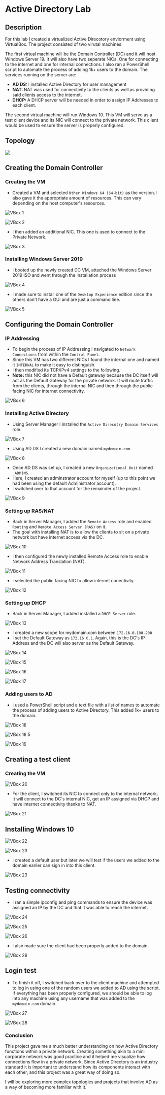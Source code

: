 # Active Directory Lab

## Description

For this lab I created a virtualized Active Direcotory enviorment using VirtualBox. The project consisted of two virutal machines: 

The first virtual machine will be the Domain Controller (DC) and it will host Windows Server 19. It will also have two seperate NICs. One for connecting to the internet and one for internal connections. I also ran a PowerShell script to automate the process of adding 1k+ users to the domain. The services running on the server are:

* <b> AD DS: </b> I installed Active Directory for user management
* <b> NAT: </b> NAT was used for connectivity to the clients as well as providing said clients access to the internet.
* <b> DHCP: </b> A DHCP server will be needed in order to assign IP Addresses to each client.

The second virtual machine will run Windows 10. This VM will serve as a test client device and its NIC will connect to the private network. This client would be used to ensure the server is properly configured.

## Topology

<img src="https://i.imgur.com/w2YHkGD.png" />

## Creating the Domain Controller

### Creating the VM

- Created a VM and selected `Other Windows 64 (64-bit)` as the version. I also gave it the appropriate amount of resources. This can very depending on the host computer's resources.

![VBox 1](https://github.com/royzen01/Active_Directory_Lab/assets/13005742/b1fd40ce-5af1-4c9b-a8d9-752c8f7fe450)

![VBox 2](https://github.com/royzen01/Active_Directory_Lab/assets/13005742/d086df5a-c635-48a4-a324-73b87b5569a7)

- I then added an additional NIC. This one is used to connect to the Private Network.
  
![VBox 3](https://github.com/royzen01/Active_Directory_Lab/assets/13005742/aec363f9-cc5c-4183-b8fe-5b7b477b983d)

### Installing Windows Server 2019

- I booted up the newly created DC VM, attached the Windows Server 2019 ISO and went through the installation process

![VBox 4](https://github.com/royzen01/Active_Directory_Lab/assets/13005742/bde013fa-92f1-477f-bf08-3949523867dc)

- I made sure to install one of the `Desktop Experience` edition since the others don't have a GUI and are just a command line.
  
![VBox 5](https://github.com/royzen01/Active_Directory_Lab/assets/13005742/de09e884-f23e-4786-9465-8301e365c6ae)


## Configuring the Domain Controller

### IP Addressing

- To begin the process of IP Addressing I navigated to `Network Connections` from within the `Control Panel`.
- Since this VM has two different NICs I found the internal one and named it `INTERNAL` to make it easy to distinguish.
- I then modified its TCP/IPv4 settings to the following.
- <b>Note:</b> this NIC did not have a Default gateway because the DC itself will act as the Default Gateway for the private network. It will route traffic from the clients, through the internal NIC and then through the public facing NIC for internet connectivity.

![VBox 6](https://github.com/royzen01/Active_Directory_Lab/assets/13005742/783d34dc-9e48-43ec-a0c1-74ba20148892)

### Installing Active Directory 

- Using Server Manager I installed the `Active Direcotry Domain Services` role.

![VBox 7](https://github.com/royzen01/Active_Directory_Lab/assets/13005742/93819c4c-5d44-4a95-968c-56277866e816)

- Using AD DS I created a new domain named `mydomain.com`.

![VBox 8](https://github.com/royzen01/Active_Directory_Lab/assets/13005742/1262676c-767a-47e9-8431-55ab9a9e406a)

- Once AD DS was set up, I created a new `Organizational Unit` named `_ADMINS`.
- Here, I created an adminstrator account for myself (up to this point we had been using the default Administrator account).
- I switched over to that account for the remainder of the project.

![VBox 9](https://github.com/royzen01/Active_Directory_Lab/assets/13005742/b4f81dba-7012-4919-8d02-2b2f0b9ac515)

### Setting up RAS/NAT

- Back in Server Manager, I added the `Remote Access` role and enabled `Routing` and `Remote Access Server (RAS)` on it.
- The goal with installing NAT is to allow the clients to sit on a private network but have internet access via the DC.

![VBox 10](https://github.com/royzen01/Active_Directory_Lab/assets/13005742/088e6db0-8575-405e-8f59-f938aa1fd023)

- I then configured the newly installed Remote Access role to enable Network Address Translation (NAT).
  
![VBox 11](https://github.com/royzen01/Active_Directory_Lab/assets/13005742/ffb2c3f4-76a4-4352-8905-668311b75c3a)

- I selected the public facing NIC to allow internet conectivity.

![VBox 12](https://github.com/royzen01/Active_Directory_Lab/assets/13005742/1ae18d80-fa89-44b9-a26f-3d5275ae7413)

### Setting up DHCP

- Back in Server Manager, I added installed a `DHCP Server` role.

![VBox 13](https://github.com/royzen01/Active_Directory_Lab/assets/13005742/a35aa082-1cfe-4a67-8b21-6ea271623a2e)

- I created a new scope for mydomain.com between `172.16.0.100-200`
- I set the Default Gateway as `172.16.0.1`. Again, this is the DC's IP Address and the DC will also server as the Default Gateway.

![VBox 14](https://github.com/royzen01/Active_Directory_Lab/assets/13005742/0fe5ac17-794c-492a-bfc9-357656bcb924)

![VBox 15](https://github.com/royzen01/Active_Directory_Lab/assets/13005742/6d802879-184f-488c-ac93-dc71498f5c73)

![VBox 16](https://github.com/royzen01/Active_Directory_Lab/assets/13005742/b74b6f72-9e89-4412-a394-a5022ff4c537)

![VBox 17](https://github.com/royzen01/Active_Directory_Lab/assets/13005742/276432ed-7190-4d6e-9e8f-ac6b811cbcde)

### Adding users to AD

- I used a PowerShell script and a text file with a list of names to automate the process of adding users to Active Directory. This added 1k+ users to the domain.

![VBox 18](https://github.com/royzen01/Active_Directory_Lab/assets/13005742/8bb35f30-ff0c-4876-bb7c-e575f69055a0)

![VBox 18 5](https://github.com/royzen01/Active_Directory_Lab/assets/13005742/5bb56e33-c7ed-4f4d-bde3-9851850834c4)

![VBox 19](https://github.com/royzen01/Active_Directory_Lab/assets/13005742/5054eb32-2f3e-4d77-bcde-1b7cb2a642a1)


## Creating a test client

### Creating the VM

![VBox 20](https://github.com/royzen01/Active_Directory_Lab/assets/13005742/549a8b63-4278-4a54-b070-2ed16b6b7477)

- For the client, I switched its NIC to connect only to the internal network. It will connect to the DC's internal NIC, get an IP assigned via DHCP and have internet connectivity thanks to NAT.

![VBox 21](https://github.com/royzen01/Active_Directory_Lab/assets/13005742/a1f6db6b-1878-412e-b763-eb30b1de403e)

## Installing Windows 10

![VBox 22](https://github.com/royzen01/Active_Directory_Lab/assets/13005742/2093dbd2-21ea-4228-9deb-dd86698ec87a)

![VBox 23](https://github.com/royzen01/Active_Directory_Lab/assets/13005742/dd1a8de6-5e2b-4531-a162-ed0310ca061e)

- I created a default user but later we will test if the users we added to the domain earlier can sign in into this client.

![VBox 23](https://github.com/royzen01/Active_Directory_Lab/assets/13005742/63da368c-b72b-4534-907a-1ba4ea718d7d)

## Testing connectivity

- I ran a simple ipconfig and ping commands to ensure the device was assigned an IP by the DC and that it was able to reach the internet.

![VBox 24](https://github.com/royzen01/Active_Directory_Lab/assets/13005742/e647421b-8d22-4152-bd5c-aa682827f9f4)

![VBox 25](https://github.com/royzen01/Active_Directory_Lab/assets/13005742/136fe0a5-5126-436e-a8ff-3dcf9f9e5095)

![VBox 26](https://github.com/royzen01/Active_Directory_Lab/assets/13005742/d0c08979-e4c9-4de2-89f3-299837d0339e)

- I also made sure the client had been properly added to the domain.

![VBox 29](https://github.com/royzen01/Active_Directory_Lab/assets/13005742/017fec5d-00c7-4a44-bc2f-892a346e341a)

## Login test

- To finish it off, I switched back over to the client machine and attempted to log in using one of the random users we added to AD using the script. If everything has been properly configured, we should be able to log into any machine using any username that was added to the `mydomain.com` domain.

![VBox 27](https://github.com/royzen01/Active_Directory_Lab/assets/13005742/97ec97b4-fd20-4e65-a206-bed12dbc661f)

![VBox 28](https://github.com/royzen01/Active_Directory_Lab/assets/13005742/5b3f53ba-7d9c-49f6-9c15-fa981630f37b)


### Conclusion

This project gave me a much better understanding on how Active Directory functions within a private network. Creating something akin to a mini corporate network was good practice and it helped me visualize how connections flow in a private network. Since Active Directory is an industry standard it is important to understand how its components interact with each other, and this project was a great way of doing so. 

I will be exploring more complex topologies and projects that involve AD as a way of becoming more familiar with it.





